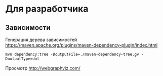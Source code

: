 # Для разработчика

## Зависимости
Генерация дерева зависимостей https://maven.apache.org/plugins/maven-dependency-plugin/index.html
```shell
mvn dependency:tree -DoutputFile=./maven-dependency-tree.gv -DoutputType=dot
```

Просмотр http://webgraphviz.com/
